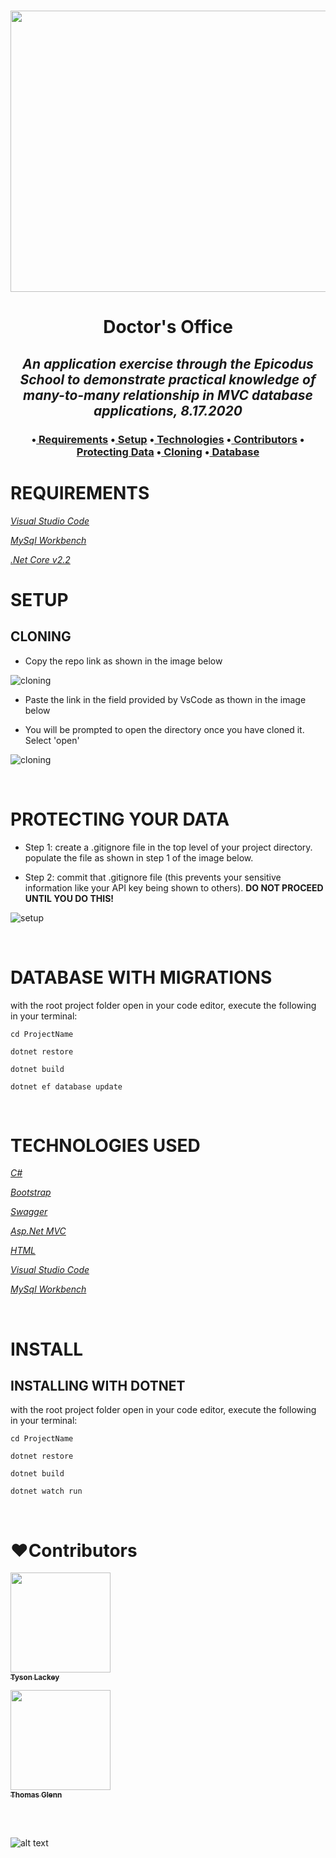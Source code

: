 <h1 align='center'><img width='900' height='450' src='https://clipground.com/images/doctor-office-clipart-7.jpg'><br>


**<h1 align = 'center'>Doctor's Office**


*<h2 align ='center'>An application exercise through the Epicodus School to demonstrate practical knowledge of many-to-many relationship in MVC database applications, 8.17.2020*


<h3 align ='center'>•<a href='#requirements'> Requirements</a> •<a href='#setup'> Setup</a> •<a href='#technologies-used'> Technologies</a> •<a href='#❤️contributors'> Contributors</a> •<a href='#protecting-your-data'> Protecting Data</a> •<a href='#cloning'> Cloning</a> •<a href='#database-with-migrations'> Database</a></h3>


<h3 align='center'></h3>

# **REQUIREMENTS**

_[Visual Studio Code](https://code.visualstudio.com/)_

_[MySql Workbench](https://www.mysql.com/products/workbench/)_

_[.Net Core v2.2](https://dotnet.microsoft.com/download/dotnet-core/2.2)_

# **SETUP**

## **CLONING**

* Copy the repo link as shown in the image below

![cloning](https://coding-assets.s3-us-west-2.amazonaws.com/img/clone.gif 'How to clone repo')

* Paste the link in the field provided by VsCode as thown in the image below

* You will be prompted to open the directory once you have cloned it. Select 'open'

![cloning](https://coding-assets.s3-us-west-2.amazonaws.com/img/clone-github2.gif 'Cloning from Github within VSCode')

<br>

# **PROTECTING YOUR DATA**

* Step 1: create a .gitignore file in the top level of your project directory. populate the file as shown in step 1 of the image below.

* Step 2: commit that .gitignore file (this prevents your sensitive information like your API key being shown to others). **DO NOT PROCEED UNTIL YOU DO THIS!**

![setup](https://coding-assets.s3-us-west-2.amazonaws.com/img/readme-image-3.jpg 'Set up instructions')

<br>

# **DATABASE WITH MIGRATIONS**

with the root project folder open in your code editor, execute the following in your terminal:

``cd ProjectName``

``dotnet restore``

``dotnet build``

``dotnet ef database update``

<br>

# **TECHNOLOGIES USED**

_[C#](https://docs.microsoft.com/en-us/dotnet/csharp/)_

_[Bootstrap](https://getbootstrap.com/)_

_[Swagger](https://swagger.io/)_

_[Asp.Net MVC](https://dotnet.microsoft.com/apps/aspnet/mvc)_

_[HTML](https://developer.mozilla.org/en-US/docs/Web/HTML)_

_[Visual Studio Code](https://code.visualstudio.com/)_

_[MySql Workbench](https://www.mysql.com/products/workbench/)_

<br>

# **INSTALL**

## **INSTALLING WITH DOTNET**


with the root project folder open in your code editor, execute the following in your terminal:

``cd ProjectName``

``dotnet restore``

``dotnet build``

``dotnet watch run``

<br>

# **❤️Contributors**

 [<img src='https://coding-assets.s3-us-west-2.amazonaws.com/linked-in-images/tyson-lackey.jpeg' width='160px;'/><br /><sub><b>Tyson Lackey</b></sub>](https://www.linkedin.com/in/tyson-lackey/)<br />
 
  [<img src='https://coding-assets.s3-us-west-2.amazonaws.com/linked-in-images/thomas-glenn.jpeg' width='160px;'/><br /><sub><b>Thomas Glenn</b></sub>](https://www.linkedin.com/in/glennergy/)<br />


<br>

<br>

![alt text][logo]

[logo]: https://img.shields.io/bower/l/bootstrap 'MIT License'
